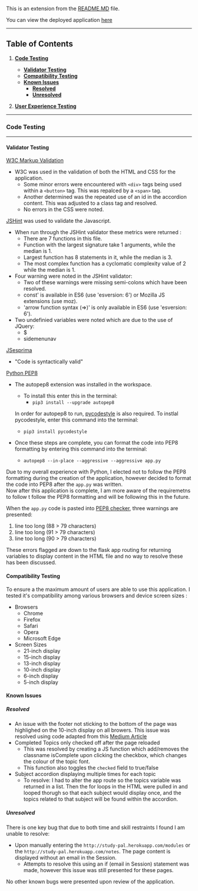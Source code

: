 This is an extension from the [README.MD](README.md) file.

You can view the deployed application [here](http://study-pal.herokuapp.com/base)

---
## Table of Contents

1. [**Code Testing**](#code-testing)
    - [**Validator Testing**](#validator-testing)
    - [**Compatibility Testing**](#compatibility-testing)
    - [**Known Issues**](#known-issues)
        - [**Resolved**](#resolved)
        - [**Unresolved**](#unresolved)

2. [**User Experience Testing**](#ux-testing)

---
### Code Testing
---
#### Validator Testing

[W3C Markup Validation](https://validator.w3.org/)
 - W3C was used in the validation of both the HTML and CSS for the application.
    - Some minor errors were encountered with `<div>` tags being used within a `<button>` tag. This was repalced by a `<span>` tag.
    - Another determined was the repeated use of an id in the accordion content.  This was adjusted to a class tag and resolved. 
    - No errors in the CSS were noted. 

[JSHint](https://jshint.com/) was used to validate the Javascript.
- When run through the JSHint validator these metrics were returned :
    - There are 7 functions in this file.
    - Function with the largest signature take 1 arguments, while the median is 1.
    - Largest function has 8 statements in it, while the median is 3.
    - The most complex function has a cyclomatic complexity value of 2 while the median is 1.
- Four warning were noted in the JSHint validator: 
    - Two of these warnings were missing semi-colons which have been resolved. 
    - const' is available in ES6 (use 'esversion: 6') or Mozilla JS extensions (use moz).
    - 'arrow function syntax (=>)' is only available in ES6 (use 'esversion: 6').
- Two undefinied variables were noted which are due to the use of JQuery: 
    - $
    - sidemenunav

[JSesprima](https://esprima.org/demo/validate.html)
- "Code is syntactically valid"

[Python PEP8](https://pypi.org/project/autopep8/)
- The autopep8 extension was installed in the workspace. 
    - To install this enter this in the terminal: 
        -   `pip3 install --upgrade autopep8`

    In order for autopep8 to run, [pycodestyle](https://github.com/PyCQA/pycodestyle) is also required. 
    To instlal pycodestyle, enter this command into the terminal: 
    -  `pip3 install pycodestyle`

- Once these steps are complete, you can format the code into PEP8 formatting by entering this command into the terminal:
    - `autopep8 --in-place --aggressive --aggressive app.py`

Due to my overall experience with Python, I elected not to follow the PEP8 formatting during the creation of the application, however decided to format the code into PEP8 after the `app.py` was written.  
Now after this application is complete, I am more aware of the requiremetns to follow t follow the PEP8 formatting and will be following this in the future.

When the `app.py` code is pasted into [PEP8 checker](http://pep8online.com/), three warnings are presented:
 
 1. line too long (88 > 79 characters)
 2. line too long (91 > 79 characters)
 3. line too long (90 > 79 characters)

 These errors flagged are down to the flask app routing for returning variables to display content in the HTML file and no way to resolve these has been discussed.

 #### Compatibility Testing
 To ensure a the maximum amount of users are able to use this application.   I tested it's compatibility among various browsers and device screen sizes :
 
 - Browsers
    - Chrome
    - Firefox
    - Safari
    - Opera
    - Microsoft Edge
- Screen Sizes
    - 21-inch display
    - 15-inch display
    - 13-inch display
    - 10-inch display
    - 6-inch display
    - 5-inch display    

#### Known Issues

##### Resolved 

- An issue with the footer not sticking to the bottom of the page was highlighed on the 10-inch display on all browers. This issue was resolved using code adapted from this [Medium Article](https://medium.com/@zerox/keep-that-damn-footer-at-the-bottom-c7a921cb9551)
- Completed Topics only checked off after the page reloaded 
    - This was resolved by creating a JS function which add/removes the classname isComplete upon clicking the checkbox, which changes the colour of the topic font.
    - This function also toggles the `checked` field to true/false
- Subject accordion displaying multiple times for each topic
    - To resolve: I had to alter the app route so the topics variable was returned in a list.  Then the for loops in the HTML were pulled in and looped thorugh so that each subject would display once, and the topics related to that subject will be found within the accordion.

##### Unresolved

There is one key bug that due to both time and skill restraints I found I am unable to resolve: 

- Upon manually entering the `http://study-pal.herokuapp.com/modules` or the `http://study-pal.herokuapp.com/notes`.  The page content is displayed without an email in the Session.
    - Attempts to resolve this using an if (email in Session) statement was made, however this issue was still presented for these pages.

No other known bugs were presented upon review of the application.

